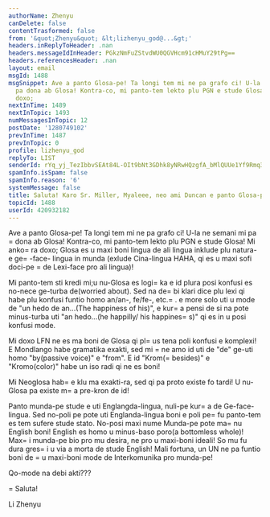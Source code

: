 ```yaml
---
authorName: Zhenyu
canDelete: false
contentTrasformed: false
from: '&quot;Zhenyu&quot; &lt;lizhenyu_god@...&gt;'
headers.inReplyToHeader: .nan
headers.messageIdInHeader: PGkzNmFuZStvdWU0QGVHcm91cHMuY29tPg==
headers.referencesHeader: .nan
layout: email
msgId: 1488
msgSnippet: Ave a panto Glosa-pe! Ta longi tem mi ne pa grafo ci! U-la ne semani mi
  pa dona ab Glosa! Kontra-co, mi panto-tem lekto plu PGN e stude Glosa! Mi ankora
  doxo;
nextInTime: 1489
nextInTopic: 1493
numMessagesInTopic: 12
postDate: '1280749102'
prevInTime: 1487
prevInTopic: 0
profile: lizhenyu_god
replyTo: LIST
senderId: rYq_yj_TezIbbvSEAt84L-OIt9bNt3GDhk8yNRwHQzgfA_bMlQUUe1Yf9Rmq3A-2SWSGfAoD7nLgaZkOclUo0zjCIVyqmmuOdXs
spamInfo.isSpam: false
spamInfo.reason: '6'
systemMessage: false
title: Saluta! Karo Sr. Miller, Myaleee, neo ami Duncan e panto Glosa-pe!
topicId: 1488
userId: 420932182
---
```


Ave a panto Glosa-pe!
Ta longi tem mi ne pa grafo ci! U-la ne semani mi pa =
dona ab Glosa! Kontra-co, mi panto-tem lekto plu PGN e stude Glosa! Mi anko=
ra doxo; Glosa es u maxi boni lingua de ali lingua inklude plu natura- e ge=
-face- lingua in munda (exlude Cina-lingua HAHA, qi es u maxi sofi doci-pe =
de Lexi-face pro ali lingua)!

Mi panto-tem sti kredi mi;u nu-Glosa es logi=
ka e id plura posi konfusi es no-nece ge-turba de(worried about). Sed na de=
bi klari dice plu lexi qi habe plu konfusi funtio homo an/an-, fe/fe-, etc.=
. e more solo uti u mode de "un hedo de an...(The happiness of his)", e kur=
a pensi de si na pote minus-turba uti "an hedo...(he happilly/ his happines=
s)" qi es in u posi konfusi mode.

Mi doxo LFN ne es ma boni de Glosa qi pl=
us tena poli konfusi e komplexi! E Mondlango habe gramatika exakti, sed mi =
ne amo id uti de "de" ge-uti homo "by(passive voice)" e "from". E id "Krom(=
besides)" e "Kromo(color)" habe un iso radi qi ne es boni!

Mi Neoglosa hab=
e klu ma exakti-ra, sed qi pa proto existe fo tardi! U nu-Glosa pa existe m=
a pre-kron de id!

Panto munda-pe stude e uti Englangda-lingua, nuli-pe kur=
a de Ge-face-lingua. Sed no-poli pe pote uti Englanda-lingua boni e poli pe=
 fu panto-tem es tem sufere stude stato. No-posi maxi nume Munda-pe pote ma=
nu English boni! English es homo u minus-baso poro(a bottomless whole)! Max=
i munda-pe bio pro mu desira, ne pro u maxi-boni ideali! So mu fu dura gres=
i u via a morta de stude English! Mali fortuna, un UN ne pa funtio boni de =
u maxi-boni mode de Interkomunika pro munda-pe! 

Qo-mode na debi akti???

=
Saluta!

Li Zhenyu

 
  


